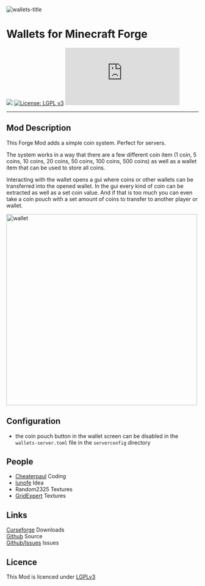 ![wallets-title](https://i.ibb.co/gv31kdt/wallets-title.png)

# Wallets for Minecraft Forge

[![](https://cf.way2muchnoise.eu/short_534011_downloads.svg)](https://www.curseforge.com/minecraft/mc-mods/wallets)
[![License: LGPL v3](https://img.shields.io/badge/License-LGPL%20v3-blue.svg)](https://www.gnu.org/licenses/lgpl-3.0)
[![](https://badgen.net/maven/v/metadata-url/https/maven.paube.de/releases/de/cheaterpaul/wallets/Wallets/maven-metadata.xml)](https://maven.paube.de/releases/de/cheaterpaul/wallets/Wallets)

---
## Mod Description

This Forge Mod adds a simple coin system. Perfect for servers.

The system works in a way that there are a few different coin item (1 coin, 5 coins, 10 coins, 20 coins, 50 coins, 100 coins, 500 coins) as well as a wallet item that can be used to store all coins.

Interacting with the wallet opens a gui where coins or other wallets can be transferred into the opened wallet. In the gui every kind of coin can be extracted as well as a set coin value. And if that is too much you can even take a coin pouch with a set amount of coins to transfer to another player or wallet.

<img alt="wallet" src="https://i.ibb.co/QCCz8Rc/wallets.png" width="500"/>

## Configuration

- the coin pouch button in the wallet screen can be disabled in the `wallets-server.toml` file in the `serverconfig` directory

## People

- [Cheaterpaul](https://paube.de) Coding
- [lunofe](https://github.com/lunofe) Idea
- Random2325 Textures
- [GridExpert](https://github.com/TheGridExpert) Textures

## Links

[Curseforge](https://www.curseforge.com/minecraft/mc-mods/wallets) Downloads  
[Github](https://github.com/Cheaterpaul/Wallets) Source  
[Github/Issues](https://github.com/Cheaterpaul/Wallets/Issues) Issues  


## Licence

This Mod is licenced under [LGPLv3](LICENSE)
